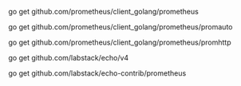 go get github.com/prometheus/client_golang/prometheus


go get github.com/prometheus/client_golang/prometheus/promauto


go get github.com/prometheus/client_golang/prometheus/promhttp


go get github.com/labstack/echo/v4

go get github.com/labstack/echo-contrib/prometheus


